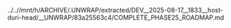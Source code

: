 ../..//mnt/h/ARCHIVE/.UNWRAP/extracted/DEV__2025-08-17__1833__host-duri-head/__UNWRAP/83a25563c4/COMPLETE_PHASE25_ROADMAP.md